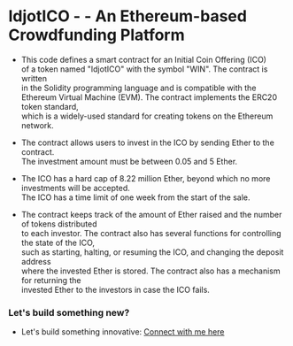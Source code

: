 # IdjotICO - - An Ethereum-based Crowdfunding Platform

- This code defines a smart contract for an Initial Coin Offering (ICO) <br>
  of a token named "IdjotICO" with the symbol "WIN". The contract is written <br>
  in the Solidity programming language and is compatible with the <br>
  Ethereum Virtual Machine (EVM). The contract implements the ERC20 token standard, <br>
  which is a widely-used standard for creating tokens on the Ethereum network. <br>

- The contract allows users to invest in the ICO by sending Ether to the contract. <br>
  The investment amount must be between 0.05 and 5 Ether.

- The ICO has a hard cap of 8.22 million Ether, beyond which no more investments will be accepted. <br> The ICO has a time limit of one week from the start of the sale.

- The contract keeps track of the amount of Ether raised and the number of tokens distributed <br>
  to each investor. The contract also has several functions for controlling the state of the ICO,<br> such as starting, halting, or resuming the ICO, and changing the deposit address <br> where the invested Ether is stored. The contract also has a mechanism for returning the <br> invested Ether to the investors in case the ICO fails.

### Let's build something new?

- Let's build something innovative:
  [Connect with me here](https://www.linkedin.com/in/idjot/)
